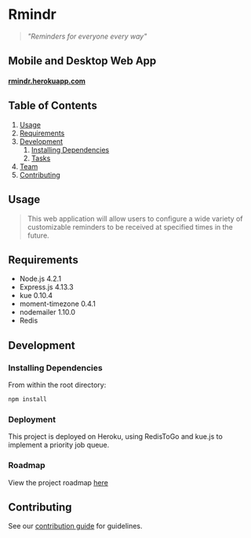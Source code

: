 # Rmindr

> *"Reminders for everyone every way"*

## Mobile and Desktop Web App
#### [rmindr.herokuapp.com](http://rmindr.herokuapp.com)

## Table of Contents

1. [Usage](#Usage)
1. [Requirements](#requirements)
1. [Development](#development)
    1. [Installing Dependencies](#installing-dependencies)
    1. [Tasks](#tasks)
1. [Team](#team)
1. [Contributing](#contributing)

## Usage

> This web application will allow users to configure a wide variety of customizable reminders to be received at specified times in the future.

## Requirements

- Node.js 4.2.1
- Express.js 4.13.3
- kue 0.10.4
- moment-timezone 0.4.1
- nodemailer 1.10.0
- Redis

## Development

### Installing Dependencies

From within the root directory:

```sh
npm install
```

### Deployment

This project is deployed on Heroku, using RedisToGo and kue.js to implement a priority job queue.

### Roadmap

View the project roadmap [here](https://github.com/dougshamoo/rmindr/issues)


## Contributing

See our [contribution guide](CONTRIBUTING.md) for guidelines.